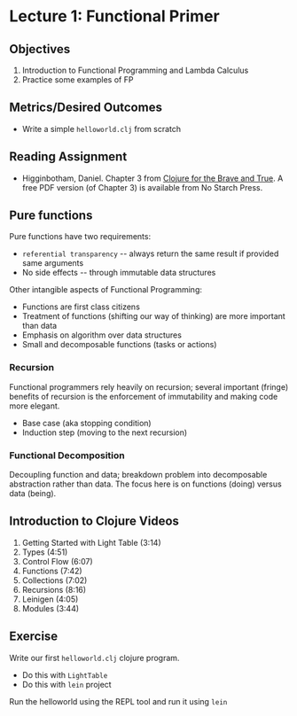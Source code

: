 # Lecture 1: Functional Primer

## Objectives

1. Introduction to Functional Programming and Lambda Calculus
2. Practice some examples of FP

## Metrics/Desired Outcomes

* Write a simple `helloworld.clj` from scratch

## Reading Assignment

* Higginbotham, Daniel. Chapter 3 from [Clojure for the Brave and True](http://www.braveclojure.com/). A free PDF version (of Chapter 3) is available from No Starch Press.

## Pure functions

Pure functions have two requirements:
* `referential transparency` -- always return the same result if provided same arguments
* No side effects -- through immutable data structures

Other intangible aspects of Functional Programming:
* Functions are first class citizens
* Treatment of functions (shifting our way of thinking) are more important than data
* Emphasis on algorithm over data structures
* Small and decomposable functions (tasks or actions)

### Recursion

Functional programmers rely heavily on recursion; several important (fringe) benefits of recursion is the enforcement of immutability and making code more elegant.

* Base case (aka stopping condition)
* Induction step (moving to the next recursion)

### Functional Decomposition

Decoupling function and data; breakdown problem into decomposable abstraction rather than data.  The focus here is on functions (doing) versus data (being).

## Introduction to Clojure Videos

1. Getting Started with Light Table (3:14)
2. Types (4:51)
3. Control Flow (6:07)
4. Functions (7:42)
5. Collections (7:02)
6. Recursions (8:16)
7. Leinigen (4:05)
8. Modules (3:44)

## Exercise

Write our first `helloworld.clj` clojure program.

* Do this with `LightTable`
* Do this with `lein` project

Run the helloworld using the REPL tool and run it using `lein`

